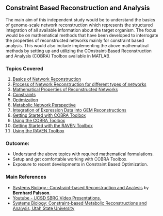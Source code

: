 ## Constraint Based Reconstruction and Analysis

The main aim of this independent study would be to understand the basics of genome-scale network reconstruction which represents the structured integration of all available information about the target organism. The focus would be on mathematical methods that have been developed to interrogate the properties of reconstructed networks mainly for constraint based analysis. This would also include implementing the above mathematical methods by setting up and utilizing the COnstraint-Based Reconstruction and Analysis (COBRA) Toolbox available in MATLAB.

### Topics Covered
1. [Basics of Network Reconstruction](files/basics.md)
2. [Process of Network Reconstruction for different types of networks](files/process.md)
3. [Mathematical Properties of Reconstructed Networks](files/math.md)
4. [Constraints](files/constraints.md)
5. [Optimization](files/optimize.md)
6. [Metabolic Network Perspective](files/metabolic.md)
7. [Integration of Expression Data into GEM Reconstructions](files/integration.md)
8. [Getting Started with COBRA Toolbox](files/cobra.md)
9. [Using the COBRA Toolbox](files/software.md)
10. [Getting Started with the RAVEN Toolbox](files/raven.md)
11. [Using the RAVEN Toolbox](files/raven_usage.md)

### Outcome:
  - Understand the above topics with required mathematical formulations.
  - Setup and get comfortable working with COBRA Toolbox.
  - Exposure to recent developments in Constraint Based Optimization.

### Main References
  - [Systems Biology : Constraint-based Reconstruction and Analysis](https://www.cambridge.org/us/academic/subjects/life-sciences/genomics-bioinformatics-and-systems-biology/systems-biology-constraint-based-reconstruction-and-analysis?format=HB) by **Bernhard Palsson**.
  - [Youtube - UCSD SBRG Video Presentations.](https://www.youtube.com/channel/UC_FFJA0zLSkgKKNIquaF12g/videos)
  - [Systems Biology: Constraint-based Metabolic Reconstructions and Analysis, Utah State University](https://systemsbiology.usu.edu/)
